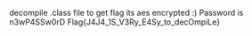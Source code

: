 decompile .class file to get flag
its aes encrypted :)
Password is n3wP4SSw0rD
Flag{J4J4_1S_V3Ry_E4Sy_to_decOmpiLe}